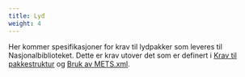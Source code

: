 ```yaml
---
title: Lyd
weight: 4
---
```


Her kommer spesifikasjoner for krav til lydpakker som leveres til Nasjonalbiblioteket. Dette er krav utover det som er definert i  [Krav til pakkestruktur](https://digitalpreservation.no/nb/docs/dps/sip/1.0/structure/) og [Bruk av METS.xml](https://digitalpreservation.no/nb/docs/dps/sip/1.0/mets/).

